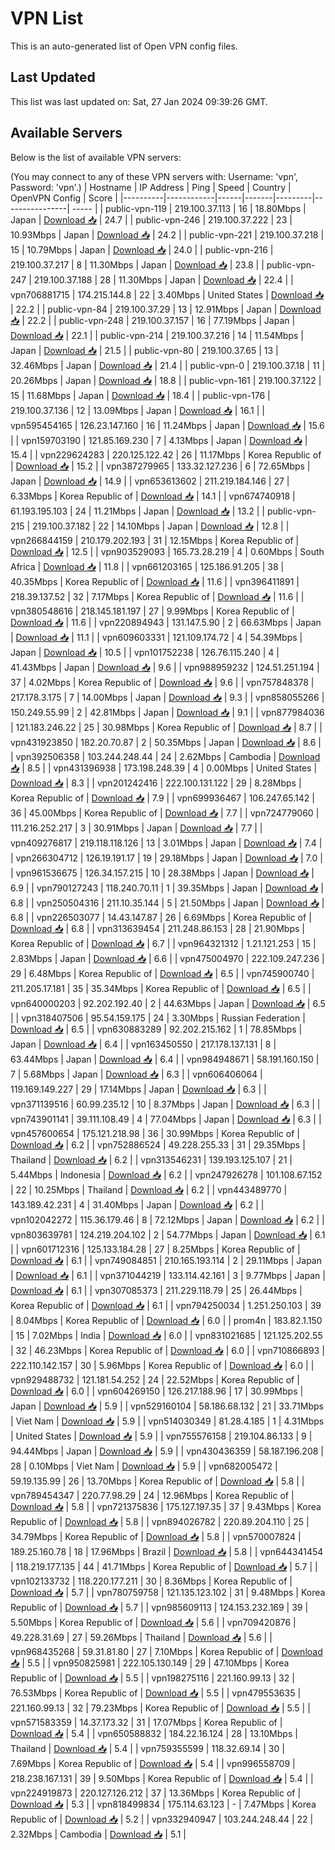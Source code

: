 # VPN List

This is an auto-generated list of Open VPN config files.

## Last Updated

This list was last updated on: Sat, 27 Jan 2024 09:39:26 GMT.

## Available Servers

Below is the list of available VPN servers:

(You may connect to any of these VPN servers with: Username: 'vpn', Password: 'vpn'.)
| Hostname | IP Address | Ping | Speed | Country | OpenVPN Config | Score |
|----------|------------|------|-------|---------|----------------| ----- |
| public-vpn-119 | 219.100.37.113 | 16 | 18.80Mbps | Japan | [Download 📥](./configs/server_0_JP.ovpn) | 24.7 |
| public-vpn-246 | 219.100.37.222 | 23 | 10.93Mbps | Japan | [Download 📥](./configs/server_1_JP.ovpn) | 24.2 |
| public-vpn-221 | 219.100.37.218 | 15 | 10.79Mbps | Japan | [Download 📥](./configs/server_2_JP.ovpn) | 24.0 |
| public-vpn-216 | 219.100.37.217 | 8 | 11.30Mbps | Japan | [Download 📥](./configs/server_3_JP.ovpn) | 23.8 |
| public-vpn-247 | 219.100.37.188 | 28 | 11.30Mbps | Japan | [Download 📥](./configs/server_4_JP.ovpn) | 22.4 |
| vpn706881715 | 174.215.144.8 | 22 | 3.40Mbps | United States | [Download 📥](./configs/server_5_US.ovpn) | 22.2 |
| public-vpn-84 | 219.100.37.29 | 13 | 12.91Mbps | Japan | [Download 📥](./configs/server_6_JP.ovpn) | 22.2 |
| public-vpn-248 | 219.100.37.157 | 16 | 77.19Mbps | Japan | [Download 📥](./configs/server_7_JP.ovpn) | 22.1 |
| public-vpn-214 | 219.100.37.216 | 14 | 11.54Mbps | Japan | [Download 📥](./configs/server_8_JP.ovpn) | 21.5 |
| public-vpn-80 | 219.100.37.65 | 13 | 32.46Mbps | Japan | [Download 📥](./configs/server_9_JP.ovpn) | 21.4 |
| public-vpn-0 | 219.100.37.18 | 11 | 20.26Mbps | Japan | [Download 📥](./configs/server_10_JP.ovpn) | 18.8 |
| public-vpn-161 | 219.100.37.122 | 15 | 11.68Mbps | Japan | [Download 📥](./configs/server_11_JP.ovpn) | 18.4 |
| public-vpn-176 | 219.100.37.136 | 12 | 13.09Mbps | Japan | [Download 📥](./configs/server_12_JP.ovpn) | 16.1 |
| vpn595454165 | 126.23.147.160 | 16 | 11.24Mbps | Japan | [Download 📥](./configs/server_13_JP.ovpn) | 15.6 |
| vpn159703190 | 121.85.169.230 | 7 | 4.13Mbps | Japan | [Download 📥](./configs/server_14_JP.ovpn) | 15.4 |
| vpn229624283 | 220.125.122.42 | 26 | 11.17Mbps | Korea Republic of | [Download 📥](./configs/server_15_KR.ovpn) | 15.2 |
| vpn387279965 | 133.32.127.236 | 6 | 72.65Mbps | Japan | [Download 📥](./configs/server_16_JP.ovpn) | 14.9 |
| vpn653613602 | 211.219.184.146 | 27 | 6.33Mbps | Korea Republic of | [Download 📥](./configs/server_17_KR.ovpn) | 14.1 |
| vpn674740918 | 61.193.195.103 | 24 | 11.21Mbps | Japan | [Download 📥](./configs/server_18_JP.ovpn) | 13.2 |
| public-vpn-215 | 219.100.37.182 | 22 | 14.10Mbps | Japan | [Download 📥](./configs/server_19_JP.ovpn) | 12.8 |
| vpn266844159 | 210.179.202.193 | 31 | 12.15Mbps | Korea Republic of | [Download 📥](./configs/server_20_KR.ovpn) | 12.5 |
| vpn903529093 | 165.73.28.219 | 4 | 0.60Mbps | South Africa | [Download 📥](./configs/server_21_ZA.ovpn) | 11.8 |
| vpn661203165 | 125.186.91.205 | 38 | 40.35Mbps | Korea Republic of | [Download 📥](./configs/server_22_KR.ovpn) | 11.6 |
| vpn396411891 | 218.39.137.52 | 32 | 7.17Mbps | Korea Republic of | [Download 📥](./configs/server_23_KR.ovpn) | 11.6 |
| vpn380548616 | 218.145.181.197 | 27 | 9.99Mbps | Korea Republic of | [Download 📥](./configs/server_24_KR.ovpn) | 11.6 |
| vpn220894943 | 131.147.5.90 | 2 | 66.63Mbps | Japan | [Download 📥](./configs/server_25_JP.ovpn) | 11.1 |
| vpn609603331 | 121.109.174.72 | 4 | 54.39Mbps | Japan | [Download 📥](./configs/server_26_JP.ovpn) | 10.5 |
| vpn101752238 | 126.76.115.240 | 4 | 41.43Mbps | Japan | [Download 📥](./configs/server_27_JP.ovpn) | 9.6 |
| vpn988959232 | 124.51.251.194 | 37 | 4.02Mbps | Korea Republic of | [Download 📥](./configs/server_28_KR.ovpn) | 9.6 |
| vpn757848378 | 217.178.3.175 | 7 | 14.00Mbps | Japan | [Download 📥](./configs/server_29_JP.ovpn) | 9.3 |
| vpn858055266 | 150.249.55.99 | 2 | 42.81Mbps | Japan | [Download 📥](./configs/server_30_JP.ovpn) | 9.1 |
| vpn877984036 | 121.183.246.22 | 25 | 30.98Mbps | Korea Republic of | [Download 📥](./configs/server_31_KR.ovpn) | 8.7 |
| vpn431923850 | 182.20.70.87 | 2 | 50.35Mbps | Japan | [Download 📥](./configs/server_32_JP.ovpn) | 8.6 |
| vpn392506358 | 103.244.248.44 | 24 | 2.62Mbps | Cambodia | [Download 📥](./configs/server_33_KH.ovpn) | 8.5 |
| vpn431396938 | 173.198.248.39 | 4 | 0.00Mbps | United States | [Download 📥](./configs/server_34_US.ovpn) | 8.3 |
| vpn201242416 | 222.100.131.122 | 29 | 8.28Mbps | Korea Republic of | [Download 📥](./configs/server_35_KR.ovpn) | 7.9 |
| vpn699936467 | 106.247.65.142 | 36 | 45.00Mbps | Korea Republic of | [Download 📥](./configs/server_36_KR.ovpn) | 7.7 |
| vpn724779060 | 111.216.252.217 | 3 | 30.91Mbps | Japan | [Download 📥](./configs/server_37_JP.ovpn) | 7.7 |
| vpn409276817 | 219.118.118.126 | 13 | 3.01Mbps | Japan | [Download 📥](./configs/server_38_JP.ovpn) | 7.4 |
| vpn266304712 | 126.19.191.17 | 19 | 29.18Mbps | Japan | [Download 📥](./configs/server_39_JP.ovpn) | 7.0 |
| vpn961536675 | 126.34.157.215 | 10 | 28.38Mbps | Japan | [Download 📥](./configs/server_40_JP.ovpn) | 6.9 |
| vpn790127243 | 118.240.70.11 | 1 | 39.35Mbps | Japan | [Download 📥](./configs/server_41_JP.ovpn) | 6.8 |
| vpn250504316 | 211.10.35.144 | 5 | 21.50Mbps | Japan | [Download 📥](./configs/server_42_JP.ovpn) | 6.8 |
| vpn226503077 | 14.43.147.87 | 26 | 6.69Mbps | Korea Republic of | [Download 📥](./configs/server_43_KR.ovpn) | 6.8 |
| vpn313639454 | 211.248.86.153 | 28 | 21.90Mbps | Korea Republic of | [Download 📥](./configs/server_44_KR.ovpn) | 6.7 |
| vpn964321312 | 1.21.121.253 | 15 | 2.83Mbps | Japan | [Download 📥](./configs/server_45_JP.ovpn) | 6.6 |
| vpn475004970 | 222.109.247.236 | 29 | 6.48Mbps | Korea Republic of | [Download 📥](./configs/server_46_KR.ovpn) | 6.5 |
| vpn745900740 | 211.205.17.181 | 35 | 35.34Mbps | Korea Republic of | [Download 📥](./configs/server_47_KR.ovpn) | 6.5 |
| vpn640000203 | 92.202.192.40 | 2 | 44.63Mbps | Japan | [Download 📥](./configs/server_48_JP.ovpn) | 6.5 |
| vpn318407506 | 95.54.159.175 | 24 | 3.30Mbps | Russian Federation | [Download 📥](./configs/server_49_RU.ovpn) | 6.5 |
| vpn630883289 | 92.202.215.162 | 1 | 78.85Mbps | Japan | [Download 📥](./configs/server_50_JP.ovpn) | 6.4 |
| vpn163450550 | 217.178.137.131 | 8 | 63.44Mbps | Japan | [Download 📥](./configs/server_51_JP.ovpn) | 6.4 |
| vpn984948671 | 58.191.160.150 | 7 | 5.68Mbps | Japan | [Download 📥](./configs/server_52_JP.ovpn) | 6.3 |
| vpn606406064 | 119.169.149.227 | 29 | 17.14Mbps | Japan | [Download 📥](./configs/server_53_JP.ovpn) | 6.3 |
| vpn371139516 | 60.99.235.12 | 10 | 8.37Mbps | Japan | [Download 📥](./configs/server_54_JP.ovpn) | 6.3 |
| vpn743901141 | 39.111.108.49 | 4 | 77.04Mbps | Japan | [Download 📥](./configs/server_55_JP.ovpn) | 6.3 |
| vpn457600654 | 175.121.218.98 | 36 | 30.99Mbps | Korea Republic of | [Download 📥](./configs/server_56_KR.ovpn) | 6.2 |
| vpn752886524 | 49.228.255.33 | 31 | 29.35Mbps | Thailand | [Download 📥](./configs/server_57_TH.ovpn) | 6.2 |
| vpn313546231 | 139.193.125.107 | 21 | 5.44Mbps | Indonesia | [Download 📥](./configs/server_58_ID.ovpn) | 6.2 |
| vpn247926278 | 101.108.67.152 | 22 | 10.25Mbps | Thailand | [Download 📥](./configs/server_59_TH.ovpn) | 6.2 |
| vpn443489770 | 143.189.42.231 | 4 | 31.40Mbps | Japan | [Download 📥](./configs/server_60_JP.ovpn) | 6.2 |
| vpn102042272 | 115.36.179.46 | 8 | 72.12Mbps | Japan | [Download 📥](./configs/server_61_JP.ovpn) | 6.2 |
| vpn803639781 | 124.219.204.102 | 2 | 54.77Mbps | Japan | [Download 📥](./configs/server_62_JP.ovpn) | 6.1 |
| vpn601712316 | 125.133.184.28 | 27 | 8.25Mbps | Korea Republic of | [Download 📥](./configs/server_63_KR.ovpn) | 6.1 |
| vpn749084851 | 210.165.193.114 | 2 | 29.11Mbps | Japan | [Download 📥](./configs/server_64_JP.ovpn) | 6.1 |
| vpn371044219 | 133.114.42.161 | 3 | 9.77Mbps | Japan | [Download 📥](./configs/server_65_JP.ovpn) | 6.1 |
| vpn307085373 | 211.229.118.79 | 25 | 26.44Mbps | Korea Republic of | [Download 📥](./configs/server_66_KR.ovpn) | 6.1 |
| vpn794250034 | 1.251.250.103 | 39 | 8.04Mbps | Korea Republic of | [Download 📥](./configs/server_67_KR.ovpn) | 6.0 |
| prom4n | 183.82.1.150 | 15 | 7.02Mbps | India | [Download 📥](./configs/server_68_IN.ovpn) | 6.0 |
| vpn831021685 | 121.125.202.55 | 32 | 46.23Mbps | Korea Republic of | [Download 📥](./configs/server_69_KR.ovpn) | 6.0 |
| vpn710866893 | 222.110.142.157 | 30 | 5.96Mbps | Korea Republic of | [Download 📥](./configs/server_70_KR.ovpn) | 6.0 |
| vpn929488732 | 121.181.54.252 | 24 | 22.52Mbps | Korea Republic of | [Download 📥](./configs/server_71_KR.ovpn) | 6.0 |
| vpn604269150 | 126.217.188.96 | 17 | 30.99Mbps | Japan | [Download 📥](./configs/server_72_JP.ovpn) | 5.9 |
| vpn529160104 | 58.186.68.132 | 21 | 33.71Mbps | Viet Nam | [Download 📥](./configs/server_73_VN.ovpn) | 5.9 |
| vpn514030349 | 81.28.4.185 | 1 | 4.31Mbps | United States | [Download 📥](./configs/server_74_US.ovpn) | 5.9 |
| vpn755576158 | 219.104.86.133 | 9 | 94.44Mbps | Japan | [Download 📥](./configs/server_75_JP.ovpn) | 5.9 |
| vpn430436359 | 58.187.196.208 | 28 | 0.10Mbps | Viet Nam | [Download 📥](./configs/server_76_VN.ovpn) | 5.9 |
| vpn682005472 | 59.19.135.99 | 26 | 13.70Mbps | Korea Republic of | [Download 📥](./configs/server_77_KR.ovpn) | 5.8 |
| vpn789454347 | 220.77.98.29 | 24 | 12.96Mbps | Korea Republic of | [Download 📥](./configs/server_78_KR.ovpn) | 5.8 |
| vpn721375836 | 175.127.197.35 | 37 | 9.43Mbps | Korea Republic of | [Download 📥](./configs/server_79_KR.ovpn) | 5.8 |
| vpn894026782 | 220.89.204.110 | 25 | 34.79Mbps | Korea Republic of | [Download 📥](./configs/server_80_KR.ovpn) | 5.8 |
| vpn570007824 | 189.25.160.78 | 18 | 17.96Mbps | Brazil | [Download 📥](./configs/server_81_BR.ovpn) | 5.8 |
| vpn644341454 | 118.219.177.135 | 44 | 41.71Mbps | Korea Republic of | [Download 📥](./configs/server_82_KR.ovpn) | 5.7 |
| vpn102133732 | 118.220.177.211 | 30 | 8.36Mbps | Korea Republic of | [Download 📥](./configs/server_83_KR.ovpn) | 5.7 |
| vpn780759758 | 121.135.123.102 | 31 | 9.48Mbps | Korea Republic of | [Download 📥](./configs/server_84_KR.ovpn) | 5.7 |
| vpn985609113 | 124.153.232.169 | 39 | 5.50Mbps | Korea Republic of | [Download 📥](./configs/server_85_KR.ovpn) | 5.6 |
| vpn709420876 | 49.228.31.69 | 27 | 59.26Mbps | Thailand | [Download 📥](./configs/server_86_TH.ovpn) | 5.6 |
| vpn968435268 | 59.31.81.80 | 27 | 7.10Mbps | Korea Republic of | [Download 📥](./configs/server_87_KR.ovpn) | 5.5 |
| vpn950825981 | 222.105.130.149 | 29 | 47.10Mbps | Korea Republic of | [Download 📥](./configs/server_88_KR.ovpn) | 5.5 |
| vpn198275116 | 221.160.99.13 | 32 | 76.53Mbps | Korea Republic of | [Download 📥](./configs/server_89_KR.ovpn) | 5.5 |
| vpn479553635 | 221.160.99.13 | 32 | 79.23Mbps | Korea Republic of | [Download 📥](./configs/server_90_KR.ovpn) | 5.5 |
| vpn571583359 | 14.37.173.32 | 31 | 17.07Mbps | Korea Republic of | [Download 📥](./configs/server_91_KR.ovpn) | 5.4 |
| vpn650588832 | 184.22.16.124 | 28 | 13.10Mbps | Thailand | [Download 📥](./configs/server_92_TH.ovpn) | 5.4 |
| vpn759355599 | 118.32.69.14 | 30 | 7.69Mbps | Korea Republic of | [Download 📥](./configs/server_93_KR.ovpn) | 5.4 |
| vpn996558709 | 218.238.167.131 | 39 | 9.50Mbps | Korea Republic of | [Download 📥](./configs/server_94_KR.ovpn) | 5.4 |
| vpn224919873 | 220.127.126.212 | 37 | 13.36Mbps | Korea Republic of | [Download 📥](./configs/server_95_KR.ovpn) | 5.3 |
| vpn818499834 | 175.114.63.123 | - | 7.47Mbps | Korea Republic of | [Download 📥](./configs/server_96_KR.ovpn) | 5.2 |
| vpn332940947 | 103.244.248.44 | 22 | 2.32Mbps | Cambodia | [Download 📥](./configs/server_97_KH.ovpn) | 5.1 |
